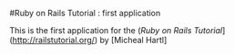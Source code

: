 #Ruby on Rails Tutorial : first application

This is the first application for the
(*Ruby on Rails Tutorial*](http://railstutorial.org/)
by [Micheal Hartl]
